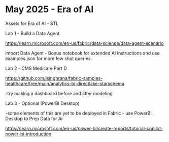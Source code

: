 # May 2025 - Era of AI
Assets for Era of AI - STL


Lab 1 - Build a Data Agent

https://learn.microsoft.com/en-us/fabric/data-science/data-agent-scenario

Import Data Agent - Bonus notebook for extended AI Instructions and use examples.json for more few shot queries.

Lab 2 - CMS Medicare Part D

https://github.com/isinghrana/fabric-samples-healthcare/tree/main/analytics-bi-directlake-starschema

-try making a dashboard before and after modeling

Lab 3 - Optional (PowerBI Desktop)

-some elements of this are yet to be deployed in Fabric - use PowerBI Desktop to Prep Data for Ai

https://learn.microsoft.com/en-us/power-bi/create-reports/tutorial-copilot-power-bi-introduction
